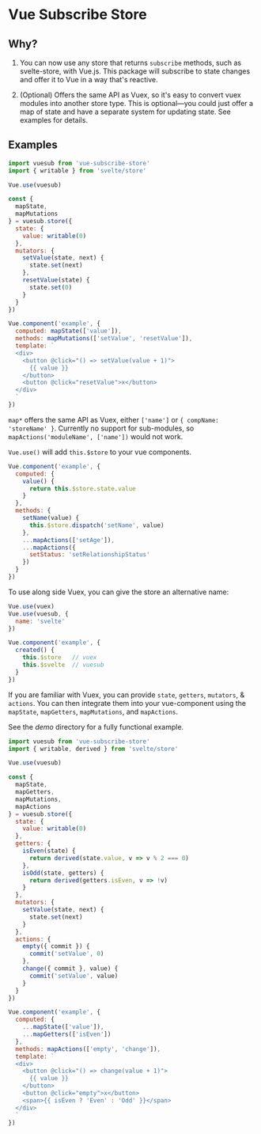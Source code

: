 # Vue Subscribe Store

## Why?

1. You can now use any store that returns `subscribe` methods, such as svelte-store, with Vue.js. This package will subscribe to state changes and offer it to Vue in a way that's reactive.

2. (Optional) Offers the same API as Vuex, so it's easy to convert vuex modules into another store type. This is optional&mdash;you could just offer a map of state and have a separate system for updating state. See examples for details.

## Examples

```js
import vuesub from 'vue-subscribe-store'
import { writable } from 'svelte/store'

Vue.use(vuesub)

const {
  mapState,
  mapMutations
} = vuesub.store({
  state: {
    value: writable(0)
  },
  mutators: {
    setValue(state, next) {
      state.set(next)
    },
    resetValue(state) {
      state.set(0)
    }
  }
})

Vue.component('example', {
  computed: mapState(['value']),
  methods: mapMutations(['setValue', 'resetValue']),
  template: `
  <div>
    <button @click="() => setValue(value + 1)">
      {{ value }}
    </button>
    <button @click="resetValue">x</button>
  </div>
  `
})
```

`map*` offers the same API as Vuex, either `['name']` or `{ compName: 'storeName' }`. Currently no support for sub-modules, so `mapActions('moduleName', ['name'])` would not work.

`Vue.use()` will add `this.$store` to your vue components.

```js
Vue.component('example', {
  computed: {
    value() {
      return this.$store.state.value
    }
  },
  methods: {
    setName(value) {
      this.$store.dispatch('setName', value)
    },
    ...mapActions(['setAge']),
    ...mapActions({
      setStatus: 'setRelationshipStatus'
    })
  }
})
```

To use along side Vuex, you can give the store an alternative name:

```js
Vue.use(vuex)
Vue.use(vuesub, {
  name: 'svelte'
})

Vue.component('example', {
  created() {
    this.$store   // vuex
    this.$svelte  // vuesub
  }
})
```

If you are familiar with Vuex, you can provide `state`, `getters`, `mutators`, & `actions`. You can then integrate them into your vue-component using the `mapState`, `mapGetters`, `mapMutations`, and `mapActions`.

See the _demo_ directory for a fully functional example.

```js
import vuesub from 'vue-subscribe-store'
import { writable, derived } from 'svelte/store'

Vue.use(vuesub)

const {
  mapState,
  mapGetters,
  mapMutations,
  mapActions
} = vuesub.store({
  state: {
    value: writable(0)
  },
  getters: {
    isEven(state) {
      return derived(state.value, v => v % 2 === 0)
    },
    isOdd(state, getters) {
      return derived(getters.isEven, v => !v)
    }
  },
  mutators: {
    setValue(state, next) {
      state.set(next)
    }
  },
  actions: {
    empty({ commit }) {
      commit('setValue', 0)
    },
    change({ commit }, value) {
      commit('setValue', value)
    }
  }
})

Vue.component('example', {
  computed: {
    ...mapState(['value']),
    ...mapGetters(['isEven'])
  },
  methods: mapActions(['empty', 'change']),
  template: `
  <div>
    <button @click="() => change(value + 1)">
      {{ value }}
    </button>
    <button @click="empty">x</button>
    <span>{{ isEven ? 'Even' : 'Odd' }}</span>
  </div>
  `
})
```

